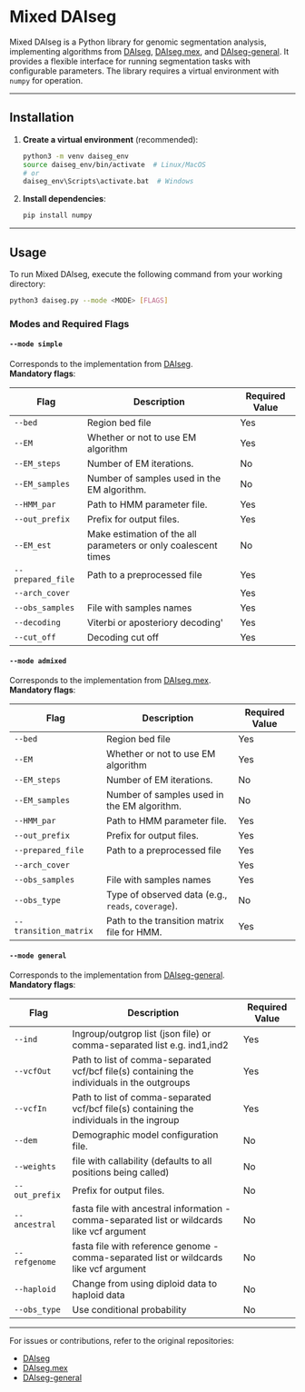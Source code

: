 # Mixed DAIseg

Mixed DAIseg is a Python library for genomic segmentation analysis, implementing algorithms from [DAIseg](https://github.com/Genomics-HSE/DAIseg), [DAIseg.mex](https://github.com/Genomics-HSE/DAIseg.mex), and [DAIseg-general](https://github.com/LeoPlanche/DAIseg). It provides a flexible interface for running segmentation tasks with configurable parameters. The library requires a virtual environment with `numpy` for operation.

---

## Installation

1. **Create a virtual environment** (recommended):
   ```bash
   python3 -m venv daiseg_env
   source daiseg_env/bin/activate  # Linux/MacOS
   # or
   daiseg_env\Scripts\activate.bat  # Windows
   ```

2. **Install dependencies**:
   ```bash
   pip install numpy
   ```

---

## Usage

To run Mixed DAIseg, execute the following command from your working directory:
```bash
python3 daiseg.py --mode <MODE> [FLAGS]
```

### Modes and Required Flags

#### `--mode simple`
Corresponds to the implementation from [DAIseg](https://github.com/Genomics-HSE/DAIseg).  
**Mandatory flags**:

| Flag               | Description                                                                 | Required Value         |
|--------------------|-----------------------------------------------------------------------------|------------------------|
| `--bed`            | Region bed file                                                             | Yes                    |
| `--EM`             | Whether or not to use EM algorithm                                          | Yes                    |
| `--EM_steps`       | Number of EM iterations.                                                    | No                     |
| `--EM_samples`     | Number of samples used in the EM algorithm.                                 | No                     |
| `--HMM_par`        | Path to HMM parameter file.                                                 | Yes                    |
| `--out_prefix`     | Prefix for output files.                                                    | Yes                    |
| `--EM_est`         | Make estimation of the all parameters or only coalescent times              | No                     |
| `--prepared_file`  | Path to a preprocessed file                                                 | Yes                    |
| `--arch_cover`     |                                                                             | Yes                    |
| `--obs_samples`    | File with samples names                                                     | Yes                    |
| `--decoding`       | Viterbi or aposteriory decoding'                                            | Yes                    |
| `--cut_off`        | Decoding cut off                                                            | Yes                    |

#### `--mode admixed`
Corresponds to the implementation from [DAIseg.mex](https://github.com/Genomics-HSE/DAIseg.mex).  
**Mandatory flags**:

| Flag                  | Description                                                                 | Required Value         |
|-----------------------|-----------------------------------------------------------------------------|------------------------|
| `--bed`               | Region bed file                                                             | Yes                    |
| `--EM`                | Whether or not to use EM algorithm                                          | Yes                    |
| `--EM_steps`          | Number of EM iterations.                                                    | No                     |
| `--EM_samples`        | Number of samples used in the EM algorithm.                                 | No                     |
| `--HMM_par`           | Path to HMM parameter file.                                                 | Yes                    |
| `--out_prefix`        | Prefix for output files.                                                    | Yes                    |
| `--prepared_file`     | Path to a preprocessed file                                                 | Yes                    |
| `--arch_cover`        |                                                                             | Yes                    |
| `--obs_samples`       | File with samples names                                                     | Yes                    |
| `--obs_type`          | Type of observed data (e.g., `reads`, `coverage`).                          | No                     |
| `--transition_matrix` | Path to the transition matrix file for HMM.                                 | Yes                    |

#### `--mode general`
Corresponds to the implementation from [DAIseg-general](https://github.com/LeoPlanche/DAIseg).  
**Mandatory flags**:

| Flag            | Description                                                                                 | Required Value         |
|-----------------|---------------------------------------------------------------------------------------------|------------------------|
| `--ind`         | Ingroup/outgrop list (json file) or comma-separated list e.g. ind1,ind2                     | Yes                    |
| `--vcfOut`      | Path to list of comma-separated vcf/bcf file(s) containing the individuals in the outgroups | Yes                    |
| `--vcfIn`       | Path to list of comma-separated vcf/bcf file(s) containing the individuals in the ingroup   | Yes                    |
| `--dem`         | Demographic model configuration file.                                                       | No                     |
| `--weights`     | file with callability (defaults to all positions being called)                              | No                     |
| `--out_prefix`  | Prefix for output files.                                                                    | No                     |
| `--ancestral`   | fasta file with ancestral information - comma-separated list or wildcards like vcf argument | No                     |
| `--refgenome`   | fasta file with reference genome - comma-separated list or wildcards like vcf argument      | No                     |
| `--haploid`     | Change from using diploid data to haploid data                                              | No                     |
| `--obs_type`    | Use conditional probability                                                                 | No                     |

---

For issues or contributions, refer to the original repositories:  
- [DAIseg](https://github.com/Genomics-HSE/DAIseg)  
- [DAIseg.mex](https://github.com/Genomics-HSE/DAIseg.mex)  
- [DAIseg-general](https://github.com/LeoPlanche/DAIseg)  
```

